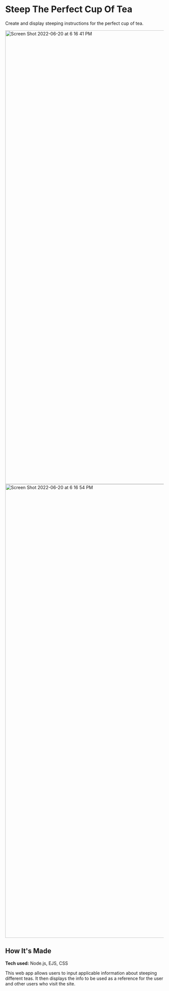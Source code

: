 # Steep The Perfect Cup Of Tea

Create and display steeping instructions for the perfect cup of tea.

<!--**Link to project:** https://ilovetea.herokuapp.com/-->

<img width="1438" alt="Screen Shot 2022-06-20 at 6 16 41 PM" src="https://user-images.githubusercontent.com/24927444/174683868-ba00f2bf-d8d2-4450-b456-8e0a39689e77.png">

<img width="1438" alt="Screen Shot 2022-06-20 at 6 16 54 PM" src="https://user-images.githubusercontent.com/24927444/174683875-ec7af338-db16-455e-a594-e6a5c19bfcd3.png">

## How It's Made

**Tech used:** Node.js, EJS, CSS

This web app allows users to input applicable information about steeping different teas. It then displays the info to be used as a reference for the user
and other users who visit the site.
